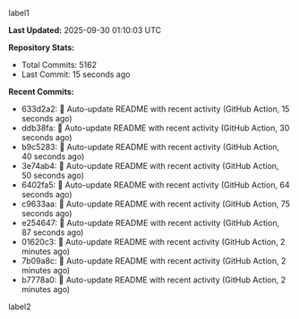 
label1 
<!-- ACTIVITY_START -->
**Last Updated:** 2025-09-30 01:10:03 UTC

**Repository Stats:**
- Total Commits: 5162
- Last Commit: 15 seconds ago

**Recent Commits:**
- 633d2a2: 🤖 Auto-update README with recent activity (GitHub Action, 15 seconds ago)
- ddb38fa: 🤖 Auto-update README with recent activity (GitHub Action, 30 seconds ago)
- b9c5283: 🤖 Auto-update README with recent activity (GitHub Action, 40 seconds ago)
- 3e74ab4: 🤖 Auto-update README with recent activity (GitHub Action, 50 seconds ago)
- 6402fa5: 🤖 Auto-update README with recent activity (GitHub Action, 64 seconds ago)
- c9633aa: 🤖 Auto-update README with recent activity (GitHub Action, 75 seconds ago)
- e254647: 🤖 Auto-update README with recent activity (GitHub Action, 87 seconds ago)
- 01620c3: 🤖 Auto-update README with recent activity (GitHub Action, 2 minutes ago)
- 7b09a8c: 🤖 Auto-update README with recent activity (GitHub Action, 2 minutes ago)
- b7778a0: 🤖 Auto-update README with recent activity (GitHub Action, 2 minutes ago)
<!-- ACTIVITY_END -->

label2
